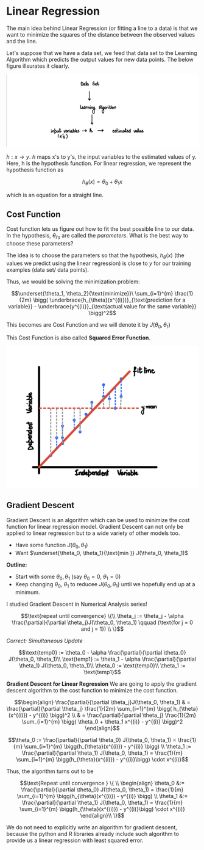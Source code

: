 # Linear Regression

The main idea behind Linear Regression (or fitting a line to a data) is that we want to minimize the squares of the distance between the observed values and the line. 

Let's suppose that we have a data set, we feed that data set to the Learning Algorithm which predicts the output values for new data points. The below figure illsurates it clearly.

![How Linear Regression Works](images/image_1.jpeg "How Linear Regression Works")

$`h: x \to y`$. $`h`$ maps x's to y's, the input variables to the estimated values of y. Here, h is the hypothesis function. For linear regression, we represent the hypothesis function as 

```math
h_{\theta}(x) = \theta_0 + \theta_1 x
```
which is an equation for a straight line.

## Cost Function

Cost function lets us figure out how to fit the best possible line to our data. In the hypothesis, $`\theta_{i's}`$ are called the *parameters*. What is the best way to choose these parameters? 

The idea is to choose the parameters so that the hypothesis, $`h_{\theta}(x)`$ (the values we predict using the linear regression) is close to $`y`$ for our training examples (data set/ data points).

Thus, we would be solving the minimization problem:
```math
\underset{\theta_1, \theta_2}{\text{minimize}}\ \sum_{i=1}^{m} \frac{1}{2m} \bigg( \underbrace{h_{\theta}(x^{(i)})}_{\text{prediction for a variable}} - \underbrace{y^{(i)}}_{\text{actual value for the same variable}} \bigg)^2
```

This becomes are Cost Function and we will denote it by $`J(\theta_0, \theta_1)`$

This Cost Function is also called **Squared Error Function**.


![Representation of Residuals in a Linear Model](images/Residuals_in_linear_model.jpeg "Residuals in Linear Regression")


## Gradient Descent

Gradient Descent is an algorithm which can be used to minimize the cost function for linear regression model. Gradient Descent can not only be applied to linear regression but to a wide variety of other models too.

* Have some function $`J(\theta_0, \theta_1)`$
* Want $`\underset{\theta_0, \theta_1}{\text{min }} J(\theta_0, \theta_1)`$

**Outline:**
* Start with some $`\theta_0, \theta_1`$ (say $`\theta_0=0,\ \theta_1=0`$)
* Keep changing $`\theta_0,\ \theta_1`$ to reducee $`J(\theta_0, \theta_1)`$ until we hopefully end up at a minimum.

I studied Gradient Descent in Numerical Analysis series! 

```math
\text{repeat until convergence} \{\\
    \theta_j := \theta_j - \alpha \frac{\partial}{\partial \theta_j}J(\theta_0, \theta_1) \qquad (\text{for j = 0 and j = 1})
  \\  \}
```

*Correct: Simultaneous Update*

```math
\text{temp0} := \theta_0 - \alpha \frac{\partial}{\partial \theta_0} J(\theta_0, \theta_1)\\
\text{temp1} := \theta_1 - \alpha \frac{\partial}{\partial \theta_1} J(\theta_0, \theta_1)\\
\theta_0 := \text{temp0}\\
\theta_1 := \text{temp1}
```

**Gradient Descent for Linear Regression**
We are going to apply the gradient descent algorithm to the cost function to minimize the cost function.

```math
\begin{align}
\frac{\partial}{\partial \theta_j}J(\theta_0, \theta_1) & = \frac{\partial}{\partial \theta_j} \frac{1}{2m} \sum_{i=1}^{m} \bigg( h_{\theta}(x^{(i)}) - y^{(i)} \bigg)^2 \\
& = \frac{\partial}{\partial \theta_j} \frac{1}{2m} \sum_{i=1}^{m} \bigg( \theta_0 + \theta_1 x^{(i)} - y^{(i)} \bigg)^2 
\end{align}
```

```math
\theta_0 := \frac{\partial}{\partial \theta_0} J(\theta_0, \theta_1) = \frac{1}{m} \sum_{i=1}^{m} \bigg(h_{\theta}(x^{(i)}) - y^{(i)} \bigg) \\
\theta_1 := \frac{\partial}{\partial \theta_1} J(\theta_0, \theta_1) = \frac{1}{m} \sum_{i=1}^{m} \bigg(h_{\theta}(x^{(i)}) - y^{(i)}\bigg) \cdot x^{(i)}
```

Thus, the algorithm turns out to be 
```math
\text{Repeat until convergence } \{ \\
\begin{align}
\theta_0 &:= \frac{\partial}{\partial \theta_0} J(\theta_0, \theta_1) = \frac{1}{m} \sum_{i=1}^{m} \bigg(h_{\theta}(x^{(i)}) - y^{(i)} \bigg) \\
\theta_1 &:= \frac{\partial}{\partial \theta_1} J(\theta_0, \theta_1) = \frac{1}{m} \sum_{i=1}^{m} \bigg(h_{\theta}(x^{(i)}) - y^{(i)}\bigg) \cdot x^{(i)}
\end{align}\\
\}
```

We do not need to explicitly write an algorithm for gradient descent, because the python and R libraries already include such algorithm to provide us a linear regression with least squared error.